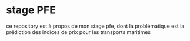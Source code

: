 # stage PFE
ce repository est à propos de mon stage pfe, dont la problématique est la prédiction des indices de prix pour les transports maritimes

